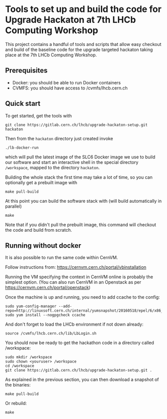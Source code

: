 # Tools to set up and build the code for Upgrade Hackaton at 7th LHCb Computing Workshop

This project contains a handful of tools and scripts that allow easy checkout
and build of the baseline code for the upgrade targeted hackaton taking place
at the 7th LHCb Computing Workshop.

## Prerequisites
* Docker: you should be able to run Docker containers
* CVMFS: you should have access to /cvmfs/lhcb.cern.ch

## Quick start
To get started, get the tools with
```
git clone https://gitlab.cern.ch/lhcb/upgrade-hackaton-setup.git hackaton
```
Then from the `hackaton` directory just created invoke
```
./lb-docker-run
```
which will pull the latest image of the SLC6 Docker image we use to build our
software and start an interactive shell in the special directory `/workspace`,
mapped to the directory `hackaton`.

Building the whole stack the first time may take a lot of time, so you can
optionally get a prebuilt image with
```
make pull-build
```

At this point you can build the software stack with (will build automatically
in parallel)
```
make
```
Note that if you didn't pull the prebuilt image, this command will checkout the
code and build from scratch.

## Running without docker
It is also possible to run the same code within CernVM.

Follow instructions from:
https://cernvm.cern.ch/portal/vbinstallation

Running the VM specifying the context in CernVM online is probably the simplest option.
(You can also run CernVM in an Openstack as per https://cernvm.cern.ch/portal/openstack)

Once the machine is up and running, you need to add ccache to the config:
```
sudo yum-config-manager --add-repo=http://linuxsoft.cern.ch/internal/yumsnapshot/20160518/epel/6/x86_64
sudo yum install --nogpgcheck ccache
```

And don't forget to load the LHCb environment if not down already:
```
source /cvmfs/lhcb.cern.ch/lib/LbLogin.sh
```
 
You should now be ready to get the hackathon code in a directory called /workspace:
```
sudo mkdir /workspace
sudo chown <youruser> /workspace
cd /workspace
git clone https://gitlab.cern.ch/lhcb/upgrade-hackaton-setup.git .
``` 

As explained in the previous section, you can then download a snapshot of the binaries:
```
make pull-build
```

Or rebuild:
```
make
```
